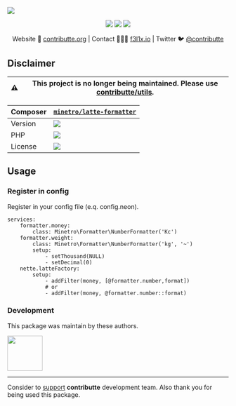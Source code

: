 ![](https://heatbadger.now.sh/github/readme/contributte/latte-formatter/?deprecated=1)

<p align=center>
    <a href="https://bit.ly/ctteg"><img src="https://badgen.net/badge/support/gitter/cyan"></a>
    <a href="https://bit.ly/cttfo"><img src="https://badgen.net/badge/support/forum/yellow"></a>
    <a href="https://contributte.org/partners.html"><img src="https://badgen.net/badge/sponsor/donations/F96854"></a>
</p>

<p align=center>
    Website 🚀 <a href="https://contributte.org">contributte.org</a> | Contact 👨🏻‍💻 <a href="https://f3l1x.io">f3l1x.io</a> | Twitter 🐦 <a href="https://twitter.com/contributte">@contributte</a>
</p>

## Disclaimer

| :warning: | This project is no longer being maintained. Please use [contributte/utils](https://github.com/contributte/utils).
|---|---|

| Composer | [`minetro/latte-formatter`](https://packagist.org/minetro/latte-formatter) |
|---| --- |
| Version | ![](https://badgen.net/packagist/v/minetro/latte-formatter) |
| PHP | ![](https://badgen.net/packagist/php/minetro/latte-formatter) |
| License | ![](https://badgen.net/github/license/minetro/latte-formatter) |

## Usage

### Register in config

Register in your config file (e.q. config.neon).

```neon
services:
	formatter.money: 
		class: Minetro\Formatter\NumberFormatter('Kc')
	formatter.weight: 
		class: Minetro\Formatter\NumberFormatter('kg', '~')
		setup:
			- setThousand(NULL)
			- setDecimal(0)
	nette.latteFactory:
		setup:
			- addFilter(money, [@formatter.number,format])
			# or
			- addFilter(money, @formatter.number::format)
```


### Development

This package was maintain by these authors.

<a href="https://github.com/f3l1x">
  <img width="80" height="80" src="https://avatars2.githubusercontent.com/u/538058?v=3&s=80">
</a>

-----

Consider to [support](https://contributte.org/partners.html) **contributte** development team.
Also thank you for being used this package.
